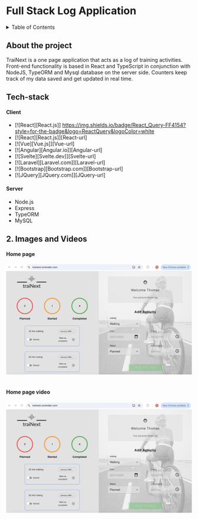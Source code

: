# Full Stack Log Application

<!-- TABLE OF CONTENTS -->
<details>
  <summary>Table of Contents</summary>
  <ol>
    <li>
      <a href="#about-the-project">About The Project</a>
      <ul>
        <li><a href="#tech-stack">Built With</a></li>
      </ul>
    </li>
    <li>
      <a href="#getting-started">Getting Started</a>
      <ul>
        <li><a href="#prerequisites">Prerequisites</a></li>
        <li><a href="#installation">Installation</a></li>
      </ul>
    </li>
    <li><a href="#usage">Usage</a></li>
    <li><a href="#roadmap">Roadmap</a></li>
    <li><a href="#contributing">Contributing</a></li>
    <li><a href="#license">License</a></li>
    <li><a href="#contact">Contact</a></li>
    <li><a href="#acknowledgments">Acknowledgments</a></li>
  </ol>
</details>

## About the project

TraiNext is a one page application that acts as a log of training activities. Front-end functionality is based in React and TypeScript in conjunction with NodeJS, TypeORM and Mysql database on the server side. Counters keep track of my data saved and get updated in real time.

## Tech-stack

#### Client

- [![React][React.js]] https://img.shields.io/badge/React_Query-FF4154?style=for-the-badge&logo=ReactQuery&logoColor=white
- [![React][React.js]][React-url]
- [![Vue][Vue.js]][Vue-url]
- [![Angular][Angular.io]][Angular-url]
- [![Svelte][Svelte.dev]][Svelte-url]
- [![Laravel][Laravel.com]][Laravel-url]
- [![Bootstrap][Bootstrap.com]][Bootstrap-url]
- [![JQuery][JQuery.com]][JQuery-url]

#### Server

- Node.js
- Express
- TypeORM
- MySQL

## 2. Images and Videos

#### Home page

![Reference Image](/trainext/public/screenshots/trainext-main.jpg)&nbsp;

#### Home page video

[![Home page video](/trainext/public/screenshots/trainext-main.jpg)](https://vimeo.com/897581654 "Home page video - Click to Watch!")
